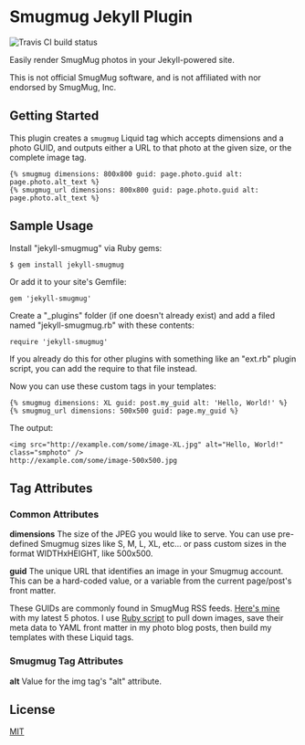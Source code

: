 # Smugmug Jekyll Plugin

![Travis CI build status](https://api.travis-ci.org/tomharrison/jekyll-smugmug.png)

Easily render SmugMug photos in your Jekyll-powered site.

This is not official SmugMug software, and is not affiliated with nor endorsed by SmugMug, Inc.

## Getting Started

This plugin creates a `smugmug` Liquid tag which accepts dimensions and a photo GUID, and outputs either a URL to that photo at the given size, or the complete image tag.

    {% smugmug dimensions: 800x800 guid: page.photo.guid alt: page.photo.alt_text %} 
    {% smugmug_url dimensions: 800x800 guid: page.photo.guid alt: page.photo.alt_text %}

## Sample Usage

Install "jekyll-smugmug" via Ruby gems:

    $ gem install jekyll-smugmug

Or add it to your site's Gemfile:

    gem 'jekyll-smugmug'

Create a "_plugins" folder (if one doesn't already exist) and add a filed named "jekyll-smugmug.rb" with these contents:

    require 'jekyll-smugmug'

If you already do this for other plugins with something like an "ext.rb" plugin script, you can add the require to that file instead.

Now you can use these custom tags in your templates:

    {% smugmug dimensions: XL guid: post.my_guid alt: 'Hello, World!' %}
    {% smugmug_url dimensions: 500x500 guid: page.my_guid %}

The output:

    <img src="http://example.com/some/image-XL.jpg" alt="Hello, World!" class="smphoto" />
    http://example.com/some/image-500x500.jpg

## Tag Attributes

### Common Attributes

**dimensions** The size of the JPEG you would like to serve. You can use pre-defined Smugmug sizes like S, M, L, XL, etc... or pass custom sizes in the format WIDTHxHEIGHT, like 500x500.

**guid** The unique URL that identifies an image in your Smugmug account. This can be a hard-coded value, or a variable from the current page/post's front matter.

These GUIDs are commonly found in SmugMug RSS feeds. [Here's mine](http://galleries.thetomharrison.com/hack/feed.mg?Type=gallery&Data=13758467_8tbSRw&format=rss200&ImageCount=5) with my latest 5 photos. I use [Ruby script](https://github.com/tomharrison/thetomharrison.com/blob/master/newphoto) to pull down images, save their meta data to YAML front matter in my photo blog posts, then build my templates with these Liquid tags.

### Smugmug Tag Attributes

**alt** Value for the img tag's "alt" attribute.

## License

[MIT](LICENSE.txt)

